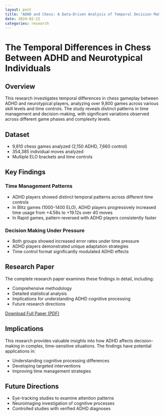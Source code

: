 ```yaml
---
layout: post
title: "ADHD and Chess: A Data-Driven Analysis of Temporal Decision Making"
date: 2024-02-22
categories: research
---
```


# The Temporal Differences in Chess Between ADHD and Neurotypical Individuals

## Overview
This research investigates temporal differences in chess gameplay between ADHD and neurotypical players, analyzing over 9,800 games across various skill levels and time controls. The study reveals distinct patterns in time management and decision-making, with significant variations observed across different game phases and complexity levels.

## Dataset
- 9,810 chess games analyzed (2,150 ADHD, 7,660 control)
- 354,385 individual moves analyzed
- Multiple ELO brackets and time controls

## Key Findings

### Time Management Patterns
- ADHD players showed distinct temporal patterns across different time controls
- In Blitz games (1000-1400 ELO), ADHD players progressively increased time usage from +4.56s to +19.12s over 40 moves
- In Rapid games, pattern reversed with ADHD players consistently faster

### Decision Making Under Pressure
- Both groups showed increased error rates under time pressure
- ADHD players demonstrated unique adaptation strategies
- Time control format significantly modulated ADHD effects

## Research Paper
The complete research paper examines these findings in detail, including:
- Comprehensive methodology
- Detailed statistical analysis
- Implications for understanding ADHD cognitive processing
- Future research directions

[Download Full Paper (PDF)](/assets/papers/chess_study.pdf)

## Implications
This research provides valuable insights into how ADHD affects decision-making in complex, time-sensitive situations. The findings have potential applications in:
- Understanding cognitive processing differences
- Developing targeted interventions
- Improving time management strategies

## Future Directions
- Eye-tracking studies to examine attention patterns
- Neuroimaging investigation of cognitive processes
- Controlled studies with verified ADHD diagnoses


